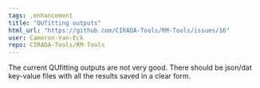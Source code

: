 ```yaml
---
tags: ,enhancement
title: "QUfitting outputs"
html_url: "https://github.com/CIRADA-Tools/RM-Tools/issues/16"
user: Cameron-Van-Eck
repo: CIRADA-Tools/RM-Tools
---
```


The current QUfitting outputs are not very good. There should be json/dat key-value files with all the results saved in a clear form.